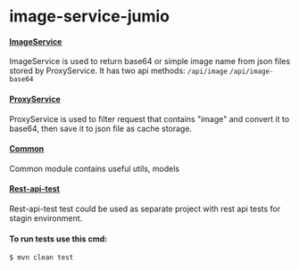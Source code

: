 # image-service-jumio

#### [ImageService](https://github.com/chervonyit/image-service-jumio/tree/master/image-service "Heading Link")
ImageService is used to return base64 or simple image name from json files stored by ProxyService. It has two api methods: 
`/api/image`
`/api/image-base64`

#### [ProxyService](https://github.com/chervonyit/image-service-jumio/tree/master/proxy-service "Heading Link")
ProxyService is used to filter request that contains "image" and convert it to base64, then save it to json file as cache storage. 

#### [Common](https://github.com/chervonyit/image-service-jumio/tree/master/common "Heading Link")
Common module contains useful utils, models

#### [Rest-api-test](https://github.com/chervonyit/image-service-jumio/tree/master/rest-api-test "Heading Link")
Rest-api-test test could be used as separate project with rest api tests for stagin environment.

#### To run tests use this cmd:
`$ mvn clean test`
